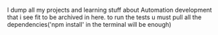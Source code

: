 I dump all my projects and learning stuff about Automation development that i see fit to be archived in here.
to run the tests u must pull all the dependencies('npm install' in the terminal will be enough)
